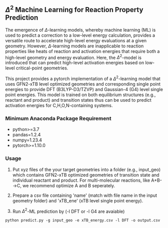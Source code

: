 ## $\Delta^2$ Machine Learning for Reaction Property Prediction

The emergence of $\Delta$-learning models, whereby machine learning (ML) is used to predict a correction to a low-level energy calculation, provides a versatile route to accelerate high-level energy evaluations at a given geometry. However, $\Delta$-learning models are inapplicable to reaction properties like heats of reaction and activation energies that require both a high-level geometry and energy evaluation. Here, the $\Delta^2$-model is introduced that can predict high-level activation energies based on low-level critical-point geometries. 

This project provides a pytorch implementation of a $\Delta^2$-learning model that uses GFN2-xTB level optimized geometries and corresponding single point energies to provide DFT (B3LYP-D3/TZVP) and Gaussian-4 (G4) level single point energies. This model is trained on both equilibrium structures (e.g., reactant and product) and transition states thus can be used to predict activation energies for C,H,O,N-containing systems.

### Minimum Anaconda Package Requirement 
* python>=3.7
* pandas=1.2.4 
* numpy=1.23.4
* pytorch>=1.10.0


### Usage
1. Put xyz files of the your target geometries into a folder (e.g., input\_geo) which contains GFN2-xTB optimized geometries of transition state and individual reactant and product. For multi-molecular reactions, like A+B-->C, we recommend optimize A and B seperately.

2. Prepare a csv file containing 'name' (match with file name in the input geometry folder) and 'xTB\_ene' (xTB level single point energy). 

3. Run $\Delta^2$-ML prediction by (-l DFT or -l G4 are avaiable)

```
python predict.py -g input_geo -e xTB_energy.csv -l DFT -o output.csv
```

